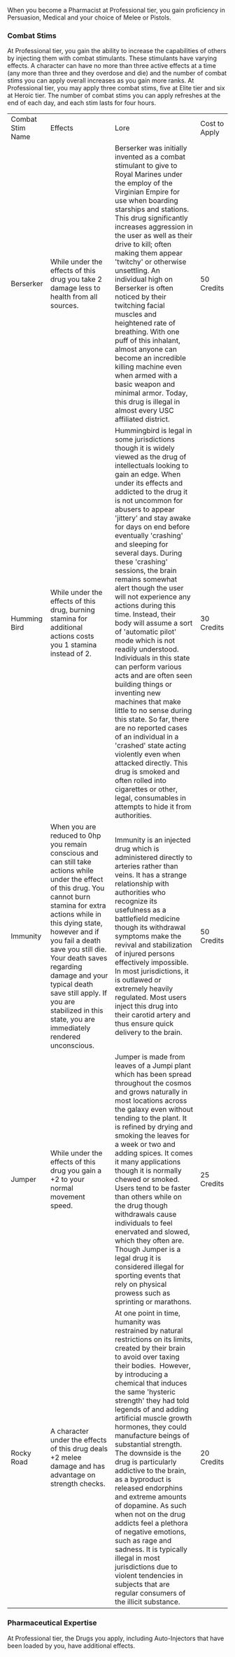 When you become a Pharmacist at Professional tier, you gain proficiency in Persuasion, Medical and your choice of Melee or Pistols.

### Combat Stims

At Professional tier, you gain the ability to increase the capabilities of others by injecting them with combat stimulants. These stimulants have varying effects. A character can have no more than three active effects at a time (any more than three and they overdose and die) and the number of combat stims you can apply overall increases as you gain more ranks. At Professional tier, you may apply three combat stims, five at Elite tier and six at Heroic tier. The number of combat stims you can apply refreshes at the end of each day, and each stim lasts for four hours.

|   |   |   |   |
|---|---|---|---|
|Combat Stim Name|Effects|Lore|Cost to Apply|
|Berserker|While under the effects of this drug you take 2 damage less to health from all sources.|Berserker was initially invented as a combat stimulant to give to Royal Marines under the employ of the Virginian Empire for use when boarding starships and stations. This drug significantly increases aggression in the user as well as their drive to kill; often making them appear 'twitchy' or otherwise unsettling. An individual high on Berserker is often noticed by their twitching facial muscles and heightened rate of breathing. With one puff of this inhalant, almost anyone can become an incredible killing machine even when armed with a basic weapon and minimal armor. Today, this drug is illegal in almost every USC affiliated district.|50 Credits|
|Humming Bird|While under the effects of this drug, burning stamina for additional actions costs you 1 stamina instead of 2.|Hummingbird is legal in some jurisdictions though it is widely viewed as the drug of intellectuals looking to gain an edge. When under its effects and addicted to the drug it is not uncommon for abusers to appear 'jittery' and stay awake for days on end before eventually 'crashing' and sleeping for several days. During these 'crashing' sessions, the brain remains somewhat alert though the user will not experience any actions during this time. Instead, their body will assume a sort of 'automatic pilot' mode which is not readily understood. Individuals in this state can perform various acts and are often seen building things or inventing new machines that make little to no sense during this state. So far, there are no reported cases of an individual in a 'crashed' state acting violently even when attacked directly. This drug is smoked and often rolled into cigarettes or other, legal, consumables in attempts to hide it from authorities.|30 Credits|
|Immunity|When you are reduced to 0hp you remain conscious and can still take actions while under the effect of this drug. You cannot burn stamina for extra actions while in this dying state, however and if you fail a death save you still die. Your death saves regarding damage and your typical death save still apply. If you are stabilized in this state, you are immediately rendered unconscious.|Immunity is an injected drug which is administered directly to arteries rather than veins. It has a strange relationship with authorities who recognize its usefulness as a battlefield medicine though its withdrawal symptoms make the revival and stabilization of injured persons effectively impossible. In most jurisdictions, it is outlawed or extremely heavily regulated. Most users inject this drug into their carotid artery and thus ensure quick delivery to the brain.|50 Credits|
|Jumper|While under the effects of this drug you gain a +2 to your normal movement speed.|Jumper is made from leaves of a Jumpi plant which has been spread throughout the cosmos and grows naturally in most locations across the galaxy even without tending to the plant. It is refined by drying and smoking the leaves for a week or two and adding spices. It comes it many applications though it is normally chewed or smoked. Users tend to be faster than others while on the drug though withdrawals cause individuals to feel enervated and slowed, which they often are. Though Jumper is a legal drug it is considered illegal for sporting events that rely on physical prowess such as sprinting or marathons.|25 Credits|
|Rocky Road|A character under the effects of this drug deals +2 melee damage and has advantage on strength checks.|At one point in time, humanity was restrained by natural restrictions on its limits, created by their brain to avoid over taxing their bodies.  However, by introducing a chemical that induces the same 'hysteric strength' they had told legends of and adding artificial muscle growth hormones, they could manufacture beings of substantial strength.  The downside is the drug is particularly addictive to the brain, as a byproduct is released endorphins and extreme amounts of dopamine. As such when not on the drug addicts feel a plethora of negative emotions, such as rage and sadness. It is typically illegal in most jurisdictions due to violent tendencies in subjects that are regular consumers of the illicit substance.|20 Credits|

### **Pharmaceutical Expertise**

At Professional tier, the Drugs you apply, including Auto-Injectors that have been loaded by you, have additional effects.